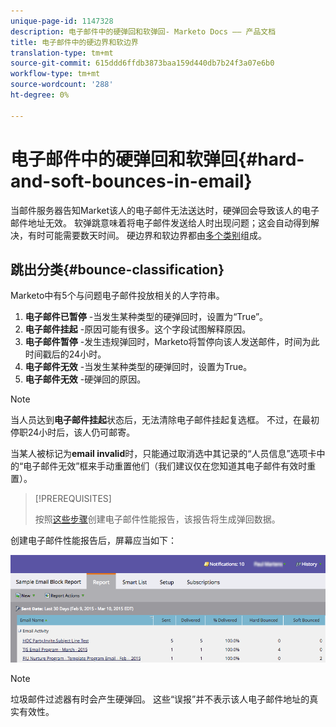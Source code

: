 ```yaml
---
unique-page-id: 1147328
description: 电子邮件中的硬弹回和软弹回- Marketo Docs —— 产品文档
title: 电子邮件中的硬边界和软边界
translation-type: tm+mt
source-git-commit: 615ddd6ffdb3873baa159d440db7b24f3a07e6b0
workflow-type: tm+mt
source-wordcount: '288'
ht-degree: 0%

---
```



# 电子邮件中的硬弹回和软弹回{#hard-and-soft-bounces-in-email}

当邮件服务器告知Market该人的电子邮件无法送达时，硬弹回会导致该人的电子邮件地址无效。 软弹跳意味着将电子邮件发送给人时出现问题；这会自动得到解决，有时可能需要数天时间。 硬边界和软边界都由[多个类别](https://nation.marketo.com/t5/Knowledgebase/Maintaining-a-Directory-of-Leads-Bouncing-Emails/ta-p/300838)组成。

## 跳出分类{#bounce-classification}

Marketo中有5个与问题电子邮件投放相关的人字符串。

1. **电子邮件已暂停** -当发生某种类型的硬弹回时，设置为“True”。
1. **电子邮件挂起** -原因可能有很多。这个字段试图解释原因。
1. **电子邮件暂停** -发生违规弹回时，Marketo将暂停向该人发送邮件，时间为此时间戳后的24小时。
1. **电子邮件无效** -当发生某种类型的硬弹回时，设置为True。
1. **电子邮件无效** -硬弹回的原因。

>[!NOTE]
>
>当人员达到&#x200B;**电子邮件挂起**&#x200B;状态后，无法清除电子邮件挂起复选框。 不过，在最初停职24小时后，该人仍可邮寄。
>
>当某人被标记为&#x200B;**email invalid**&#x200B;时，只能通过取消选中其记录的“人员信息”选项卡中的“电子邮件无效”框来手动重置他们（我们建议仅在您知道其电子邮件有效时重置）。

>[!PREREQUISITES]
>
>按照[这些步骤](/help/marketo/product-docs/email-marketing/email-programs/email-program-data/email-performance-report.md)创建电子邮件性能报告，该报告将生成弹回数据。

创建电子邮件性能报告后，屏幕应当如下：

![](assets/soft-hard-bounce.png)

>[!NOTE]
>
>垃圾邮件过滤器有时会产生硬弹回。 这些“误报”并不表示该人电子邮件地址的真实有效性。
